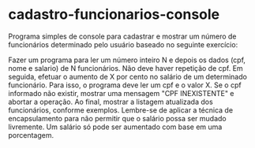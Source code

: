 # cadastro-funcionarios-console
Programa simples de console para cadastrar e mostrar um número de funcionários determinado pelo usuário baseado no seguinte exercício:

Fazer um programa para ler um número inteiro N e depois os dados (cpf, nome e salario) de N funcionários. Não deve haver repetição de cpf.
Em seguida, efetuar o aumento de X por cento no salário de um determinado funcionário. Para isso, o programa deve ler um cpf e o valor X. Se o cpf informado não existir, mostrar uma mensagem "CPF INEXISTENTE" e abortar a operação. Ao final, mostrar a listagem atualizada dos funcionários, conforme exemplos.
Lembre-se de aplicar a técnica de encapsulamento para não permitir que o salário possa ser mudado livremente. Um salário só pode ser aumentado com base em uma porcentagem.
